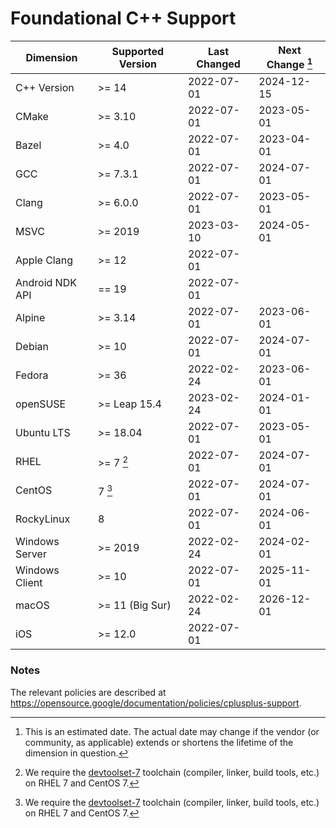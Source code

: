 # Foundational C++ Support

| Dimension       | Supported Version     | Last Changed | Next Change [^next-change] |
|-----------------|-----------------------|--------------|-------------|
| C++ Version     | >= 14                 | 2022-07-01   | 2024-12-15  |
| CMake           | >= 3.10               | 2022-07-01   | 2023-05-01  |
| Bazel           | >= 4.0                | 2022-07-01   | 2023-04-01  |
| GCC             | >= 7.3.1              | 2022-07-01   | 2024-07-01  |
| Clang           | >= 6.0.0              | 2022-07-01   | 2023-05-01  |
| MSVC            | >= 2019               | 2023-03-10   | 2024-05-01  |
| Apple Clang     | >= 12                 | 2022-07-01   | |
| Android NDK API | == 19                 | 2022-07-01   | |
| Alpine          | >= 3.14               | 2022-07-01   | 2023-06-01 |
| Debian          | >= 10                 | 2022-07-01   | 2024-07-01 |
| Fedora          | >= 36                 | 2022-02-24   | 2023-06-01 |
| openSUSE        | >= Leap 15.4          | 2023-02-24   | 2024-01-01 |
| Ubuntu LTS      | >= 18.04              | 2022-07-01   | 2023-05-01 |
| RHEL            | >= 7 [^rhel-7]        | 2022-07-01   | 2024-07-01 |
| CentOS          | 7 [^rhel-7]           | 2022-07-01   | 2024-07-01 |
| RockyLinux      | 8                     | 2022-07-01   | 2024-06-01 |
| Windows Server  | >= 2019               | 2022-02-24   | 2024-02-01 |
| Windows Client  | >= 10                 | 2022-07-01   | 2025-11-01 |
| macOS           | >= 11 (Big Sur)       | 2022-02-24   | 2026-12-01 |
| iOS             | >= 12.0               | 2022-07-01   | |

[^next-change]: This is an estimated date. The actual date may change if the
vendor (or community, as applicable) extends or shortens the lifetime of the
dimension in question.

[^rhel-7]: We require the [devtoolset-7] toolchain (compiler, linker, build
tools, etc.) on RHEL 7 and CentOS 7.

### Notes

The relevant policies are described at https://opensource.google/documentation/policies/cplusplus-support.

[devtoolset-7]: https://www.softwarecollections.org/en/scls/rhscl/devtoolset-7/
